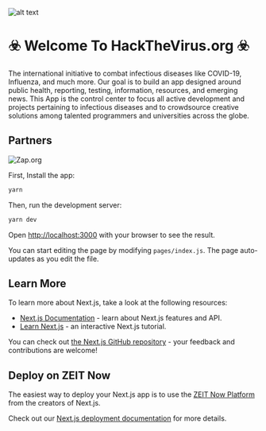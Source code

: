 ![alt text](https://github.com/zapproject/HackTheVirus.org/blob/master/components/assets/img/background.jpg "COVID-19")

# ☣️ Welcome To HackTheVirus.org ☣️
The international initiative to combat infectious diseases like COVID-19, Influenza, and much more.
Our goal is to build an app designed around public health, reporting, testing, information, resources, and emerging news.
This App is the control center to focus all active development and projects pertaining to infectious diseases and to crowdsource creative solutions among talented programmers and universities across the globe.

## Partners

![Zap.org](https://github.com/zapproject/HackTheVirus.org/blob/master/components/assets/img/ZapLogo_alt.png "Zap.Org")

First, Install the app:

```bash
yarn
```

Then, run the development server:

```bash
yarn dev
```

Open [http://localhost:3000](http://localhost:3000) with your browser to see the result.

You can start editing the page by modifying `pages/index.js`. The page auto-updates as you edit the file.

## Learn More

To learn more about Next.js, take a look at the following resources:

- [Next.js Documentation](https://nextjs.org/docs) - learn about Next.js features and API.
- [Learn Next.js](https://nextjs.org/learn) - an interactive Next.js tutorial.

You can check out [the Next.js GitHub repository](https://github.com/zeit/next.js/) - your feedback and contributions are welcome!

## Deploy on ZEIT Now

The easiest way to deploy your Next.js app is to use the [ZEIT Now Platform](https://zeit.co/import?utm_medium=default-template&filter=next.js&utm_source=create-next-app&utm_campaign=create-next-app-readme) from the creators of Next.js.

Check out our [Next.js deployment documentation](https://nextjs.org/docs/deployment) for more details.
